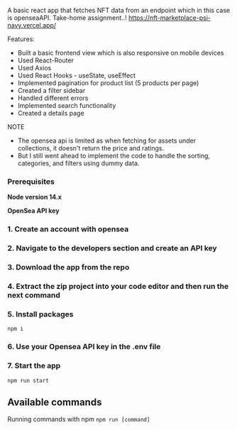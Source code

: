A basic react app that fetches NFT data from an endpoint which in this case is openseaAPI. Take-home assignment..! https://nft-marketplace-psi-navy.vercel.app/

Features:

- Built a basic frontend view which is also responsive on mobile devices
- Used React-Router
- Used Axios
- Used React Hooks - useState, useEffect
- Implemented pagination for product list (5 products per page)
- Created a filter sidebar
- Handled different errors
- Implemented search functionality
- Created a details page

NOTE

- The opensea api is limited as when fetching for assets under collections, it doesn't return the price and ratings.
- But I still went ahead to implement the code to handle the sorting, categories, and filters using dummy data.


### Prerequisites

**Node version 14.x**

**OpenSea API key**

### 1. Create an account with opensea

### 2. Navigate to the developers section and create an API key

### 3. Download the app from the repo 

### 4. Extract the zip project into your code editor and then run the next command

### 5. Install packages

```shell
npm i
```
### 6. Use your Opensea API key in the .env file

### 7. Start the app

```shell
npm run start
```

## Available commands

Running commands with npm `npm run [command]`
